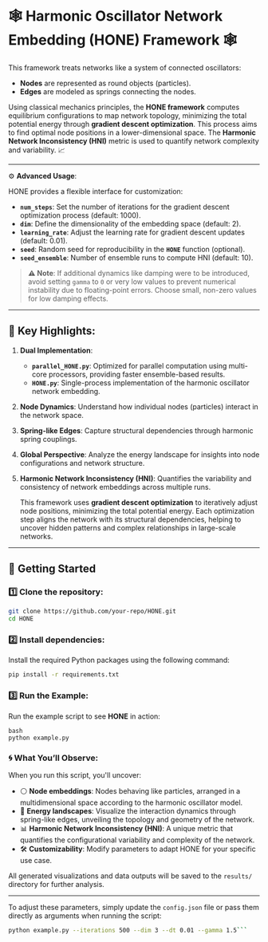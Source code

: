 # 🕸️ **Harmonic Oscillator Network Embedding (HONE)** Framework 🕸️

This framework treats networks like a system of connected oscillators:
- **Nodes** are represented as round objects (particles).
- **Edges** are modeled as springs connecting the nodes.

Using classical mechanics principles, the **HONE framework** computes equilibrium configurations to map network topology, minimizing the total potential energy through **gradient descent optimization**. This process aims to find optimal node positions in a lower-dimensional space. The **Harmonic Network Inconsistency (HNI)** metric is used to quantify network complexity and variability. 📈

---
⚙️ **Advanced Usage**:

HONE provides a flexible interface for customization:

- **`num_steps`**: Set the number of iterations for the gradient descent optimization process (default: 1000).
- **`dim`**: Define the dimensionality of the embedding space (default: 2).
- **`learning_rate`**: Adjust the learning rate for gradient descent updates (default: 0.01).
- **`seed`**: Random seed for reproducibility in the **`HONE`** function (optional).
- **`seed_ensemble`**: Number of ensemble runs to compute HNI (default: 10).

> **⚠️ Note**: If additional dynamics like damping were to be introduced, avoid setting `gamma` to `0` or very low values to prevent numerical instability due to floating-point errors. Choose small, non-zero values for low damping effects.

---

## 🌟 **Key Highlights**:
1. **Dual Implementation**:
   - **`parallel_HONE.py`**: Optimized for parallel computation using multi-core processors, providing faster ensemble-based results.
   - **`HONE.py`**: Single-process implementation of the harmonic oscillator network embedding.
2. **Node Dynamics**: Understand how individual nodes (particles) interact in the network space.
3. **Spring-like Edges**: Capture structural dependencies through harmonic spring couplings.
4. **Global Perspective**: Analyze the energy landscape for insights into node configurations and network structure.
5. **Harmonic Network Inconsistency (HNI)**: Quantifies the variability and consistency of network embeddings across multiple runs.

   This framework uses **gradient descent optimization** to iteratively adjust node positions, minimizing the total potential energy. Each optimization step aligns the network with its structural dependencies, helping to uncover hidden patterns and complex relationships in large-scale networks.
---

## 🚀 **Getting Started**
### 1️⃣ Clone the repository:
   ```bash
   git clone https://github.com/your-repo/HONE.git
   cd HONE
```
### 2️⃣ Install dependencies:
Install the required Python packages using the following command:

  ```bash
  pip install -r requirements.txt
```
### 3️⃣ Run the Example:
Run the example script to see **HONE** in action:
```
bash
python example.py
```
### 🌀 What You’ll Observe:

When you run this script, you'll uncover:

- ⚪ **Node embeddings**: Nodes behaving like particles, arranged in a multidimensional space according to the harmonic oscillator model.
- 🌊 **Energy landscapes**: Visualize the interaction dynamics through spring-like edges, unveiling the topology and geometry of the network.
- 📊 **Harmonic Network Inconsistency (HNI)**: A unique metric that quantifies the configurational variability and complexity of the network.
- 🛠️ **Customizability**: Modify parameters to adapt HONE for your specific use case.

All generated visualizations and data outputs will be saved to the `results/` directory for further analysis.

---


To adjust these parameters, simply update the `config.json` file or pass them directly as arguments when running the script:
```bash
python example.py --iterations 500 --dim 3 --dt 0.01 --gamma 1.5```
```
